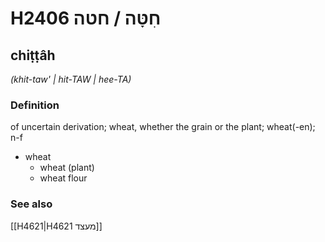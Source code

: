 # H2406 חִטָּה / חטה

## chiṭṭâh

_(khit-taw' | hit-TAW | hee-TA)_

### Definition

of uncertain derivation; wheat, whether the grain or the plant; wheat(-en); n-f

- wheat
  - wheat (plant)
  - wheat flour

### See also

[[H4621|H4621 מעצד]]
